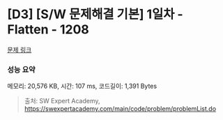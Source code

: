 # [D3] [S/W 문제해결 기본] 1일차 - Flatten - 1208 

[문제 링크](https://swexpertacademy.com/main/code/problem/problemDetail.do?contestProbId=AV139KOaABgCFAYh) 

### 성능 요약

메모리: 20,576 KB, 시간: 107 ms, 코드길이: 1,391 Bytes



> 출처: SW Expert Academy, https://swexpertacademy.com/main/code/problem/problemList.do